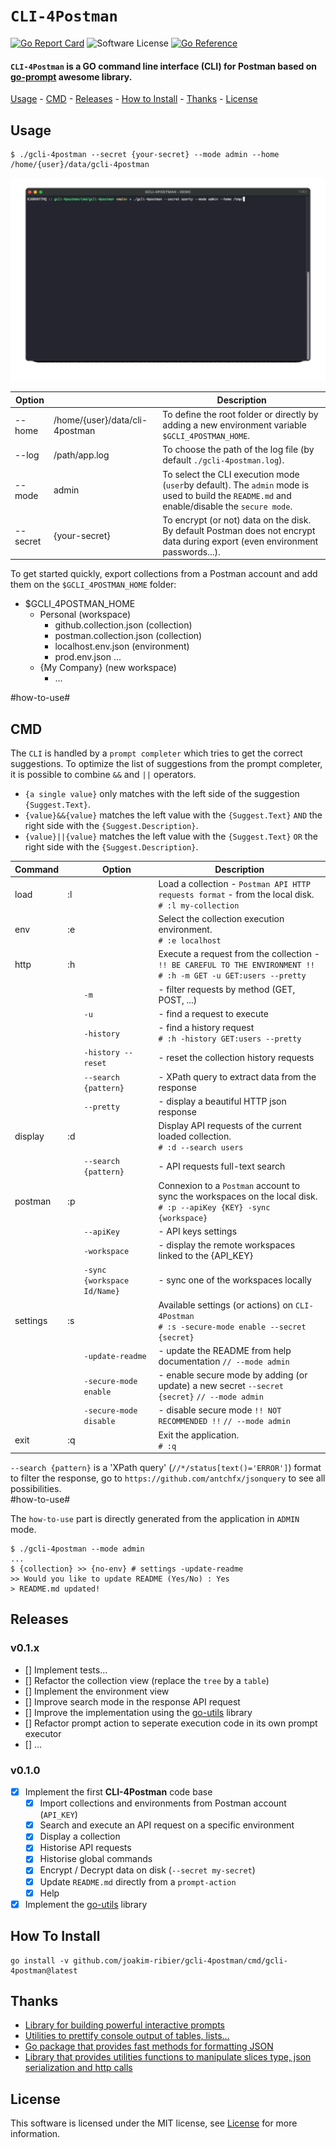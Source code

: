 # `CLI-4Postman`

[![Go Report Card](https://goreportcard.com/badge/github.com/joakim-ribier/gcli-4postman)](https://goreportcard.com/report/github.com/joakim-ribier/gcli-4postman)
![Software License](https://img.shields.io/badge/license-MIT-brightgreen.svg?style=flat-square)
[![Go Reference](https://pkg.go.dev/badge/image)](https://pkg.go.dev/github.com/joakim-ribier/gcli-4postman)


#### `CLI-4Postman` is a GO command line interface (CLI) for Postman based on [go-prompt](https://github.com/c-bata/go-prompt) awesome library.

[Usage](#usage) - [CMD](#cmd) - [Releases](#releases) - [How to Install](#how-to-install) - [Thanks](#thanks) - [License](#license)

## Usage

```
$ ./gcli-4postman --secret {your-secret} --mode admin --home /home/{user}/data/gcli-4postman
```

![](gcli-4postman.gif)

| Option | | Description |
| --- | --- | ---
| --home | /home/{user}/data/cli-4postman | To define the root folder or directly by adding a new environment variable `$GCLI_4POSTMAN_HOME`.
| --log | /path/app.log | To choose the path of the log file (by default `./gcli-4postman.log`).
| --mode | admin | To select the CLI execution mode (`user`by default). The `admin` mode is used to build the `README.md` and enable/disable the `secure mode`.
| --secret | {your-secret} | To encrypt (or not) data on the disk. By default Postman does not encrypt data during export (even environment passwords...).

To get started quickly, export collections from a Postman account and add them on the `$GCLI_4POSTMAN_HOME` folder:

  * $GCLI_4POSTMAN_HOME
    * Personal (workspace)
      * github.collection.json (collection)
      * postman.collection.json (collection)
      * localhost.env.json (environment)
      * prod.env.json ...
    * {My Company} (new workspace)
      * ...

#how-to-use#
## CMD

The `CLI` is handled by a `prompt completer` which tries to get the correct suggestions.
To optimize the list of suggestions from the prompt completer, it is possible to combine `&&` and `||` operators.
* `{a single value}` only matches with the left side of the suggestion `{Suggest.Text}`.
* `{value}&&{value}` matches the left value with the `{Suggest.Text}` `AND` the right side with the `{Suggest.Description}`.
* `{value}||{value}` matches the left value with the `{Suggest.Text}` `OR` the right side with the `{Suggest.Description}`.

| Command |  | Option | Description |
| --- | --- | --- | --- |
| load | :l |  | Load a collection - `Postman API HTTP requests format` - from the local disk.<br/>`# :l my-collection` |
| env | :e |  | Select the collection execution environment.<br/>`# :e localhost` |
| http | :h |  | Execute a request from the collection - `!! BE CAREFUL TO THE ENVIRONMENT !!`<br/>`# :h -m GET -u GET:users --pretty` |
 |  |  |  `-m`  |  - filter requests by method (GET, POST, ...)  | 
 |  |  |  `-u`  |  - find a request to execute  | 
 |  |  |  `-history`  |  - find a history request<br/>`# :h -history GET:users --pretty`  | 
 |  |  |  `-history --reset`  |  - reset the collection history requests  | 
 |  |  |  `--search {pattern}`  |  - XPath query to extract data from the response  | 
 |  |  |  `--pretty`  |  - display a beautiful HTTP json response  | 
| display | :d |  | Display API requests of the current loaded collection.<br/>`# :d --search users` |
 |  |  |  `--search {pattern}`  |  - API requests full-text search  | 
| postman | :p |  | Connexion to a `Postman` account to sync the workspaces on the local disk.<br/>`# :p --apiKey {KEY} -sync {workspace}` |
 |  |  |  `--apiKey`  |  - API keys settings  | 
 |  |  |  `-workspace`  |  - display the remote workspaces linked to the {API_KEY}  | 
 |  |  |  `-sync {workspace Id/Name}`  |  - sync one of the workspaces locally  | 
| settings | :s |  | Available settings (or actions) on `CLI-4Postman`<br/>`# :s -secure-mode enable --secret {secret}` |
 |  |  |  `-update-readme`  |  - update the README from help documentation `// --mode admin`  | 
 |  |  |  `-secure-mode enable`  |  - enable secure mode by adding (or update) a new secret `--secret {secret}` `// --mode admin`  | 
 |  |  |  `-secure-mode disable`  |  - disable secure mode `!! NOT RECOMMENDED !!` `// --mode admin`  | 
| exit | :q |  | Exit the application.<br/>`# :q` |


 `--search {pattern}`  is a 'XPath query' (`//*/status[text()='ERROR']`) format to filter the response, 
                       go to `https://github.com/antchfx/jsonquery` to see all possibilities.           
#how-to-use#

The `how-to-use` part is directly generated from the application in `ADMIN` mode.
```
$ ./gcli-4postman --mode admin
...
$ {collection} >> {no-env} # settings -update-readme
>> Would you like to update README (Yes/No) : Yes
> README.md updated!
```

## Releases

### v0.1.x

* [] Implement tests...
* [] Refactor the collection view (replace the `tree` by a `table`)
* [] Implement the environment view
* [] Improve search mode in the response API request
* [] Improve the implementation using the [go-utils](https://github.com/joakim-ribier/go-utils) library
* [] Refactor prompt action to seperate execution code in its own prompt executor
* [] ...

### v0.1.0

* [x] Implement the first **CLI-4Postman** code base
  * [x] Import collections and environments from Postman account (`API_KEY`)
  * [x] Search and execute an API request on a specific environment
  * [x] Display a collection
  * [x] Historise API requests
  * [x] Historise global commands
  * [x] Encrypt / Decrypt data on disk (`--secret my-secret`)
  * [x] Update `README.md` directly from a `prompt-action`
  * [x] Help
* [x] Implement the [go-utils](https://github.com/joakim-ribier/go-utils) library

## How To Install

```
go install -v github.com/joakim-ribier/gcli-4postman/cmd/gcli-4postman@latest
```

## Thanks

* [Library for building powerful interactive prompts](https://github.com/c-bata/go-prompt)
* [Utilities to prettify console output of tables, lists...](https://github.com/jedib0t/go-pretty)
* [Go package that provides fast methods for formatting JSON ](https://github.com/tidwall/pretty)
* [Library that provides utilities functions to manipulate slices type, json serialization and http calls](https://github.com/joakim-ribier/go-utils)

## License

This software is licensed under the MIT license, see [License](https://github.com/joakim-ribier/go-utils/blob/main/LICENSE) for more information.